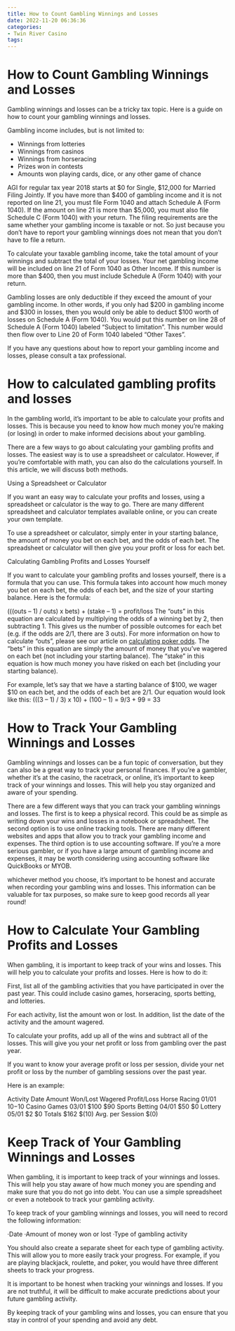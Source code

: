 ```yaml
---
title: How to Count Gambling Winnings and Losses
date: 2022-11-20 06:36:36
categories:
- Twin River Casino
tags:
---
```



#  How to Count Gambling Winnings and Losses

Gambling winnings and losses can be a tricky tax topic. Here is a guide on how to count your gambling winnings and losses.

Gambling income includes, but is not limited to:

- Winnings from lotteries
- Winnings from casinos
- Winnings from horseracing
- Prizes won in contests
- Amounts won playing cards, dice, or any other game of chance

AGI for regular tax year 2018 starts at $0 for Single, $12,000 for Married Filing Jointly. If you have more than $400 of gambling income and it is not reported on line 21, you must file Form 1040 and attach Schedule A (Form 1040). If the amount on line 21 is more than $5,000, you must also file Schedule C (Form 1040) with your return. The filing requirements are the same whether your gambling income is taxable or not. So just because you don’t have to report your gambling winnings does not mean that you don’t have to file a return. 

  To calculate your taxable gambling income, take the total amount of your winnings and subtract the total of your losses. Your net gambling income will be included on line 21 of Form 1040 as Other Income. If this number is more than $400, then you must include Schedule A (Form 1040) with your return. 

  Gambling losses are only deductible if they exceed the amount of your gambling income. In other words, if you only had $200 in gambling income and $300 in losses, then you would only be able to deduct $100 worth of losses on Schedule A (Form 1040). You would put this number on line 28 of Schedule A (Form 1040) labeled “Subject to limitation”. This number would then flow over to Line 20 of Form 1040 labeled “Other Taxes”. 

  If you have any questions about how to report your gambling income and losses, please consult a tax professional.

#  How to calculated gambling profits and losses

In the gambling world, it’s important to be able to calculate your profits and losses. This is because you need to know how much money you’re making (or losing) in order to make informed decisions about your gambling.

There are a few ways to go about calculating your gambling profits and losses. The easiest way is to use a spreadsheet or calculator. However, if you’re comfortable with math, you can also do the calculations yourself. In this article, we will discuss both methods.

Using a Spreadsheet or Calculator

If you want an easy way to calculate your profits and losses, using a spreadsheet or calculator is the way to go. There are many different spreadsheet and calculator templates available online, or you can create your own template.

To use a spreadsheet or calculator, simply enter in your starting balance, the amount of money you bet on each bet, and the odds of each bet. The spreadsheet or calculator will then give you your profit or loss for each bet.

Calculating Gambling Profits and Losses Yourself

If you want to calculate your gambling profits and losses yourself, there is a formula that you can use. This formula takes into account how much money you bet on each bet, the odds of each bet, and the size of your starting balance. Here is the formula:

(((outs – 1) / outs) x bets) + (stake – 1) = profit/loss
The “outs” in this equation are calculated by multiplying the odds of a winning bet by 2, then subtracting 1. This gives us the number of possible outcomes for each bet (e.g. if the odds are 2/1, there are 3 outs). For more information on how to calculate “outs”, please see our article on [calculating poker odds](https://www.guts4u2win.com/en/poker-strategy/calculating-poker-odds/). 
The “bets” in this equation are simply the amount of money that you’ve wagered on each bet (not including your starting balance). 
The “stake” in this equation is how much money you have risked on each bet (including your starting balance). 

For example, let’s say that we have a starting balance of $100, we wager $10 on each bet, and the odds of each bet are 2/1. Our equation would look like this: (((3 – 1) / 3) x 10) + (100 – 1) = 9/3 + 99 = 33

#  How to Track Your Gambling Winnings and Losses 

Gambling winnings and losses can be a fun topic of conversation, but they can also be a great way to track your personal finances. If you’re a gambler, whether it’s at the casino, the racetrack, or online, it’s important to keep track of your winnings and losses. This will help you stay organized and aware of your spending.

There are a few different ways that you can track your gambling winnings and losses. The first is to keep a physical record. This could be as simple as writing down your wins and losses in a notebook or spreadsheet. The second option is to use online tracking tools. There are many different websites and apps that allow you to track your gambling income and expenses. The third option is to use accounting software. If you’re a more serious gambler, or if you have a large amount of gambling income and expenses, it may be worth considering using accounting software like QuickBooks or MYOB.

 whichever method you choose, it’s important to be honest and accurate when recording your gambling wins and losses. This information can be valuable for tax purposes, so make sure to keep good records all year round!

#  How to Calculate Your Gambling Profits and Losses 

When gambling, it is important to keep track of your wins and losses. This will help you to calculate your profits and losses. Here is how to do it:

First, list all of the gambling activities that you have participated in over the past year. This could include casino games, horseracing, sports betting, and lotteries.

For each activity, list the amount won or lost. In addition, list the date of the activity and the amount wagered.

To calculate your profits, add up all of the wins and subtract all of the losses. This will give you your net profit or loss from gambling over the past year.

If you want to know your average profit or loss per session, divide your net profit or loss by the number of gambling sessions over the past year.

Here is an example:

Activity Date Amount Won/Lost Wagered Profit/Loss Horse Racing 01/01 $10 -$10 Casino Games 03/01 $100 $90 Sports Betting 04/01 $50 $0 Lottery 05/01 $2 $0 Totals $162 $(10) Avg. per Session $(0)

#  Keep Track of Your Gambling Winnings and Losses

When gambling, it is important to keep track of your winnings and losses. This will help you stay aware of how much money you are spending and make sure that you do not go into debt. You can use a simple spreadsheet or even a notebook to track your gambling activity.

To keep track of your gambling winnings and losses, you will need to record the following information:

·Date
·Amount of money won or lost
·Type of gambling activity

You should also create a separate sheet for each type of gambling activity. This will allow you to more easily track your progress. For example, if you are playing blackjack, roulette, and poker, you would have three different sheets to track your progress.

It is important to be honest when tracking your winnings and losses. If you are not truthful, it will be difficult to make accurate predictions about your future gambling activity.

By keeping track of your gambling wins and losses, you can ensure that you stay in control of your spending and avoid any debt.